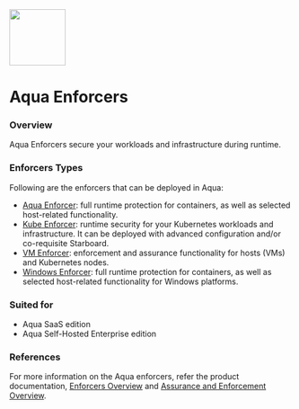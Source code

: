 <img src="https://avatars3.githubusercontent.com/u/12783832?s=200&v=4" height="100" width="100" />

# Aqua Enforcers

### Overview

Aqua Enforcers secure your workloads and infrastructure during runtime.

### Enforcers Types
Following are the enforcers that can be deployed in Aqua:
* [Aqua Enforcer](./aqua_enforcer): full runtime protection for containers, as well as selected host-related functionality.
* [Kube Enforcer](./kube_enforcer): runtime security for your Kubernetes workloads and infrastructure. It can be deployed with advanced configuration and/or co-requisite Starboard.
* [VM Enforcer](./vm_enforcer): enforcement and assurance functionality for hosts (VMs) and Kubernetes nodes.
* [Windows Enforcer](./windows_enforcer): full runtime protection for containers, as well as selected host-related functionality for Windows platforms.

### Suited for
* Aqua SaaS edition
* Aqua Self-Hosted Enterprise edition

### References
For more information on the Aqua enforcers, refer the product documentation, [Enforcers Overview](https://docs.aquasec.com/docs/enforcers-overview) and [Assurance and Enforcement Overview](https://docs.aquasec.com/docs/assurance-and-enforcement-overview).

